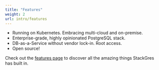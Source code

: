 ```yaml
---
title: "Features"
weight: 2
url: intro/features
---
```


* Running on Kubernetes. Embracing multi-cloud and on-premise.
* Enterprise-grade, highly opinionated PostgreSQL stack.
* DB-as-a-Service without vendor lock-in. Root access.
* Open source!

Check out the [features page](https://stackgres.io/features/) to discover all the amazing things StackGres has built in.